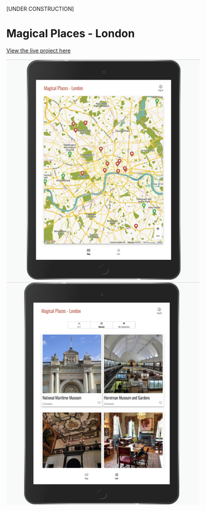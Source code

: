 [UNDER CONSTRUCTION]

# Magical Places - London

[View the live project here](https://magical-places-london-7d2df0d61638.herokuapp.com/)

![Temp image 1](documentation/map-view-screenshot.png)
![Temp image 2](documentation/list-view-screenshot.png)
